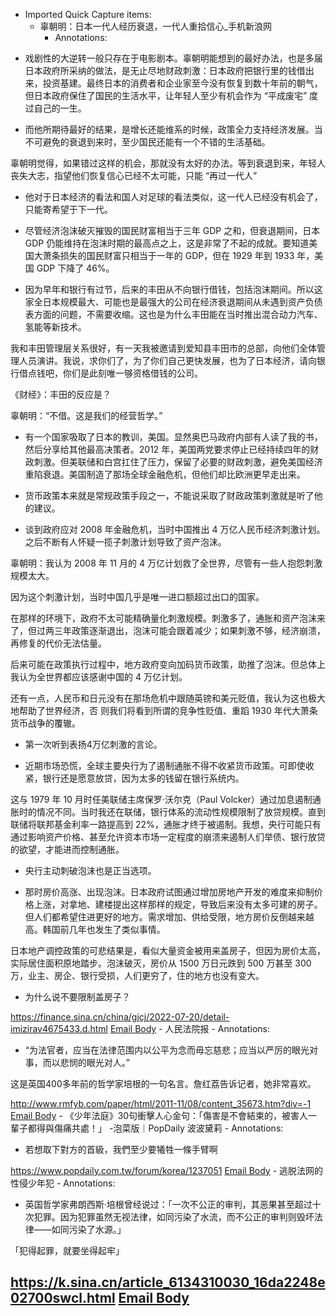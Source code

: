 - Imported Quick Capture items:
    - 辜朝明：日本一代人经历衰退，一代人重拾信心_手机新浪网
        - Annotations:

* 戏剧性的大逆转一般只存在于电影剧本。辜朝明能想到的最好办法，也是多届日本政府所采纳的做法，是无止尽地财政刺激：日本政府把银行里的钱借出来，投资基建。最终日本的消费者和企业家至今没有恢复到数十年前的朝气，但日本政府保住了国民的生活水平，让年轻人至少有机会作为 “平成废宅” 度过自己的一生。

* 而他所期待最好的结果，是增长还能维系的时候，政策全力支持经济发展。当不可避免的衰退到来时，至少国民还能有一个不错的生活基础。

辜朝明觉得，如果错过这样的机会，那就没有太好的办法。等到衰退到来，年轻人丧失大志，指望他们恢复信心已经不太可能，只能 “再过一代人”

* 他对于日本经济的看法和国人对足球的看法类似，这一代人已经没有机会了，只能寄希望于下一代。

* 尽管经济泡沫破灭摧毁的国民财富相当于三年 GDP 之和，但衰退期间，日本 GDP 仍能维持在泡沫时期的最高点之上，这是非常了不起的成就。要知道美国大萧条损失的国民财富只相当于一年的 GDP，但在 1929 年到 1933 年，美国 GDP 下降了 46%。

* 因为早年和银行有过节，后来的丰田从不向银行借钱，包括泡沫期间。所以这家全日本规模最大、可能也是最强大的公司在经济衰退期间从未遇到资产负债表方面的问题，不需要收缩。这也是为什么丰田能在当时推出混合动力汽车、氢能等新技术。

我和丰田管理层关系很好，有一天我被邀请到爱知县丰田市的总部，向他们全体管理人员演讲。我说，求你们了，为了你们自己更快发展，也为了日本经济，请向银行借点钱吧，你们是此刻唯一够资格借钱的公司。

《财经》：丰田的反应是？

辜朝明：“不借。这是我们的经营哲学。”

* 有一个国家吸取了日本的教训，美国。显然奥巴马政府内部有人读了我的书，然后分享给其他最高决策者。2012 年，美国两党要求停止已经持续四年的财政刺激。但美联储和白宫扛住了压力，保留了必要的财政刺激，避免美国经济重陷衰退。美国制造了那场全球金融危机，但他们却比欧洲更早走出来。

* 货币政策本来就是常规政策手段之一，不能说采取了财政政策刺激就是听了他的建议。

* 谈到政府应对 2008 年金融危机，当时中国推出 4 万亿人民币经济刺激计划。之后不断有人怀疑一揽子刺激计划导致了资产泡沫。

辜朝明：我认为 2008 年 11 月的 4 万亿计划救了全世界，尽管有一些人抱怨刺激规模太大。

因为这个刺激计划，当时中国几乎是唯一进口额超过出口的国家。

在那样的环境下，政府不太可能精确量化刺激规模。刺激多了，通胀和资产泡沫来了，但过两三年政策逐渐退出，泡沫可能会跟着减少；如果刺激不够，经济崩溃，再修复的代价无法估量。

后来可能在政策执行过程中，地方政府变向加码货币政策，助推了泡沫。但总体上我认为全世界都应该感谢中国的 4 万亿计划。

还有一点，人民币和日元没有在那场危机中跟随英镑和美元贬值，我认为这也极大地帮助了世界经济，否 则我们将看到所谓的竞争性贬值、重蹈 1930
年代大萧条货币战争的覆辙。

* 第一次听到表扬4万亿刺激的言论。

* 近期市场恐慌，全球主要央行为了遏制通胀不得不收紧货币政策。可即使收紧，银行还是愿意放贷，因为太多的钱留在银行系统内。

这与 1979 年 10 月时任美联储主席保罗·沃尔克（Paul
Volcker）通过加息遏制通胀时的情况不同。当时我还在联储，银行体系的流动性规模限制了放贷规模。直到联储将联邦基金利率一路提高到
22%，通胀才终于被遏制。我想，央行可能只有通过影响资产价格、甚至允许资本市场一定程度的崩溃来遏制人们举债、银行放贷的欲望，才能进而控制通胀。

* 央行主动刺破泡沫也是正当选项。

* 那时房价高涨、出现泡沫。日本政府试图通过增加房地产开发的难度来抑制价格上涨，对拿地、建楼提出这样那样的规定，导致后来没有太多可建的房子。但人们都希望住进更好的地方。需求增加、供给受限，地方房价反倒越来越高。韩国前几年也发生了类似事情。

日本地产调控政策的可悲结果是，看似大量资金被用来盖房子，但因为房价太高，实际居住面积原地踏步。泡沫破灭，房价从 1500 万日元跌到 500 万甚至 300
万，业主、房企、银行受损，人们更穷了，住的地方也没有变大。

* 为什么说不要限制盖房子？



https://finance.sina.cn/china/gjcj/2022-07-20/detail-imizirav4675433.d.html [Email Body](https://files.todoist.com/WcYlGSz_P_GbvMz-ecQKbZ7q2xS7WvtbpVKzdLFONd5zWwBs1AFYonk4AEMBgfu0/by/21878347/as/file.html)
    - 人民法院报
        - Annotations:

* “为法官者，应当在法律范围内以公平为念而毋忘慈悲；应当以严厉的眼光对事，而以悲悯的眼光对人。”

这是英国400多年前的哲学家培根的一句名言。詹红荔告诉记者，她非常喜欢。



http://www.rmfyb.com/paper/html/2011-11/08/content_35673.htm?div=-1 [Email Body](https://files.todoist.com/56wQq95RA1kLASiFJGzBuTeMYe0f36egr4Nqd5nSSLJN2gsVrU6GYSFq5XOCSnqs/by/21878347/as/file.html)
    - 《少年法庭》30句衝擊人心金句：「傷害是不會結束的，被害人一輩子都得與傷痛共處！」 -泡菜版｜PopDaily 波波黛莉
        - Annotations:

* 若想取下對方的首級，我們至少要犧牲一條手臂啊



https://www.popdaily.com.tw/forum/korea/1237051 [Email Body](https://files.todoist.com/kk97re-oPuQpZg_IP3lhOmWQJrmQp4agq4UYGJMCSgg8genc1oRZI8wV5_QqwH9O/by/21878347/as/file.html)
    - 逃脱法网的性侵少年犯
        - Annotations:

* 英国哲学家弗朗西斯·培根曾经说过：「一次不公正的审判，其恶果甚至超过十次犯罪。因为犯罪虽然无视法律，如同污染了水流，而不公正的审判则毁坏法律——如同污染了水源。」

「犯得起罪，就要坐得起牢」



https://k.sina.cn/article_6134310030_16da2248e02700swcl.html [Email Body](https://files.todoist.com/hPh4rlKLBjY7SXX0IU5OXF6FrIYiFd_55UwE9Quqq7wRSYBLoEIBdUHDI2w5jo4x/by/21878347/as/file.html)
- 
